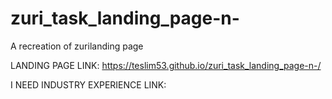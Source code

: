 # zuri_task_landing_page-n-

A recreation of zurilanding page 

LANDING PAGE LINK: https://teslim53.github.io/zuri_task_landing_page-n-/

I NEED INDUSTRY EXPERIENCE LINK:
